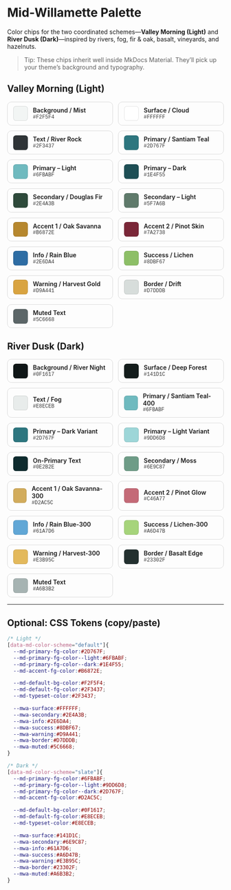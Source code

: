 # Mid-Willamette Palette

Color chips for the two coordinated schemes—**Valley Morning (Light)** and **River Dusk (Dark)**—inspired by rivers, fog, fir & oak, basalt, vineyards, and hazelnuts.

> Tip: These chips inherit well inside MkDocs Material. They’ll pick up your theme’s background and typography.

<style>
  .chips{display:grid;grid-template-columns:repeat(auto-fill,minmax(220px,1fr));gap:.75rem;margin:1rem 0}
  .chip{display:flex;align-items:center;gap:.75rem;padding:.6rem .8rem;border:1px solid var(--mwa-border,rgba(0,0,0,.14));border-radius:.6rem;background:var(--mwa-surface,transparent)}
  .swatch{width:2rem;height:2rem;border-radius:.4rem;border:1px solid rgba(0,0,0,.1)}
  .meta{display:flex;flex-direction:column;line-height:1.2}
  .name{font-weight:600}
  .hex{font-family:ui-monospace,SFMono-Regular,Menlo,Consolas,"Liberation Mono","Courier New",monospace;font-size:.85em;opacity:.85}
  [data-md-color-scheme="slate"] .chip{border-color:var(--mwa-border,rgba(255,255,255,.22))}
  [data-md-color-scheme="slate"] .swatch{border-color:rgba(255,255,255,.18)}
</style>

## Valley Morning (Light)

<div class="chips">

  <div class="chip"><span class="swatch" style="background:#F2F5F4"></span><div class="meta"><span class="name">Background / Mist</span><span class="hex">#F2F5F4</span></div></div>

  <div class="chip"><span class="swatch" style="background:#FFFFFF"></span><div class="meta"><span class="name">Surface / Cloud</span><span class="hex">#FFFFFF</span></div></div>

  <div class="chip"><span class="swatch" style="background:#2F3437"></span><div class="meta"><span class="name">Text / River Rock</span><span class="hex">#2F3437</span></div></div>

  <div class="chip"><span class="swatch" style="background:#2D767F"></span><div class="meta"><span class="name">Primary / Santiam Teal</span><span class="hex">#2D767F</span></div></div>

  <div class="chip"><span class="swatch" style="background:#6FBABF"></span><div class="meta"><span class="name">Primary – Light</span><span class="hex">#6FBABF</span></div></div>

  <div class="chip"><span class="swatch" style="background:#1E4F55"></span><div class="meta"><span class="name">Primary – Dark</span><span class="hex">#1E4F55</span></div></div>

  <div class="chip"><span class="swatch" style="background:#2E4A3B"></span><div class="meta"><span class="name">Secondary / Douglas Fir</span><span class="hex">#2E4A3B</span></div></div>

  <div class="chip"><span class="swatch" style="background:#5F7A6B"></span><div class="meta"><span class="name">Secondary – Light</span><span class="hex">#5F7A6B</span></div></div>

  <div class="chip"><span class="swatch" style="background:#B6872E"></span><div class="meta"><span class="name">Accent 1 / Oak Savanna</span><span class="hex">#B6872E</span></div></div>

  <div class="chip"><span class="swatch" style="background:#7A2738"></span><div class="meta"><span class="name">Accent 2 / Pinot Skin</span><span class="hex">#7A2738</span></div></div>

  <div class="chip"><span class="swatch" style="background:#2E6DA4"></span><div class="meta"><span class="name">Info / Rain Blue</span><span class="hex">#2E6DA4</span></div></div>

  <div class="chip"><span class="swatch" style="background:#8DBF67"></span><div class="meta"><span class="name">Success / Lichen</span><span class="hex">#8DBF67</span></div></div>

  <div class="chip"><span class="swatch" style="background:#D9A441"></span><div class="meta"><span class="name">Warning / Harvest Gold</span><span class="hex">#D9A441</span></div></div>

  <div class="chip"><span class="swatch" style="background:#D7DDDB"></span><div class="meta"><span class="name">Border / Drift</span><span class="hex">#D7DDDB</span></div></div>

  <div class="chip"><span class="swatch" style="background:#5C6668"></span><div class="meta"><span class="name">Muted Text</span><span class="hex">#5C6668</span></div></div>

</div>

## River Dusk (Dark)

<div class="chips">

  <div class="chip"><span class="swatch" style="background:#0F1617"></span><div class="meta"><span class="name">Background / River Night</span><span class="hex">#0F1617</span></div></div>

  <div class="chip"><span class="swatch" style="background:#141D1C"></span><div class="meta"><span class="name">Surface / Deep Forest</span><span class="hex">#141D1C</span></div></div>

  <div class="chip"><span class="swatch" style="background:#E8ECEB"></span><div class="meta"><span class="name">Text / Fog</span><span class="hex">#E8ECEB</span></div></div>

  <div class="chip"><span class="swatch" style="background:#6FBABF"></span><div class="meta"><span class="name">Primary / Santiam Teal-400</span><span class="hex">#6FBABF</span></div></div>

  <div class="chip"><span class="swatch" style="background:#2D767F"></span><div class="meta"><span class="name">Primary – Dark Variant</span><span class="hex">#2D767F</span></div></div>

  <div class="chip"><span class="swatch" style="background:#9DD6D8"></span><div class="meta"><span class="name">Primary – Light Variant</span><span class="hex">#9DD6D8</span></div></div>

  <div class="chip"><span class="swatch" style="background:#0E2B2E"></span><div class="meta"><span class="name">On-Primary Text</span><span class="hex">#0E2B2E</span></div></div>

  <div class="chip"><span class="swatch" style="background:#6E9C87"></span><div class="meta"><span class="name">Secondary / Moss</span><span class="hex">#6E9C87</span></div></div>

  <div class="chip"><span class="swatch" style="background:#D2AC5C"></span><div class="meta"><span class="name">Accent 1 / Oak Savanna-300</span><span class="hex">#D2AC5C</span></div></div>

  <div class="chip"><span class="swatch" style="background:#C46A77"></span><div class="meta"><span class="name">Accent 2 / Pinot Glow</span><span class="hex">#C46A77</span></div></div>

  <div class="chip"><span class="swatch" style="background:#61A7D6"></span><div class="meta"><span class="name">Info / Rain Blue-300</span><span class="hex">#61A7D6</span></div></div>

  <div class="chip"><span class="swatch" style="background:#A6D47B"></span><div class="meta"><span class="name">Success / Lichen-300</span><span class="hex">#A6D47B</span></div></div>

  <div class="chip"><span class="swatch" style="background:#E3B95C"></span><div class="meta"><span class="name">Warning / Harvest-300</span><span class="hex">#E3B95C</span></div></div>

  <div class="chip"><span class="swatch" style="background:#23302F"></span><div class="meta"><span class="name">Border / Basalt Edge</span><span class="hex">#23302F</span></div></div>

  <div class="chip"><span class="swatch" style="background:#A6B3B2"></span><div class="meta"><span class="name">Muted Text</span><span class="hex">#A6B3B2</span></div></div>

</div>

---

## Optional: CSS Tokens (copy/paste)

```css
/* Light */
[data-md-color-scheme="default"]{
  --md-primary-fg-color:#2D767F;
  --md-primary-fg-color--light:#6FBABF;
  --md-primary-fg-color--dark:#1E4F55;
  --md-accent-fg-color:#B6872E;

  --md-default-bg-color:#F2F5F4;
  --md-default-fg-color:#2F3437;
  --md-typeset-color:#2F3437;

  --mwa-surface:#FFFFFF;
  --mwa-secondary:#2E4A3B;
  --mwa-info:#2E6DA4;
  --mwa-success:#8DBF67;
  --mwa-warning:#D9A441;
  --mwa-border:#D7DDDB;
  --mwa-muted:#5C6668;
}

/* Dark */
[data-md-color-scheme="slate"]{
  --md-primary-fg-color:#6FBABF;
  --md-primary-fg-color--light:#9DD6D8;
  --md-primary-fg-color--dark:#2D767F;
  --md-accent-fg-color:#D2AC5C;

  --md-default-bg-color:#0F1617;
  --md-default-fg-color:#E8ECEB;
  --md-typeset-color:#E8ECEB;

  --mwa-surface:#141D1C;
  --mwa-secondary:#6E9C87;
  --mwa-info:#61A7D6;
  --mwa-success:#A6D47B;
  --mwa-warning:#E3B95C;
  --mwa-border:#23302F;
  --mwa-muted:#A6B3B2;
}
